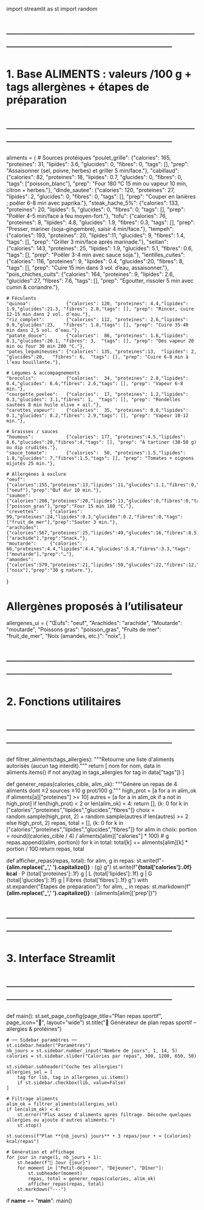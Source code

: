 import streamlit as st
import random

# ───────────────────────────────────────────────
# 1. Base ALIMENTS : valeurs /100 g + tags allergènes + étapes de préparation
# ───────────────────────────────────────────────
aliments = {
    # Sources protéiques
    "poulet_grille":      {"calories": 165, "proteines": 31, "lipides": 3.6, "glucides": 0,   "fibres": 0,   "tags": [],               "prep": "Assaisonner (sel, poivre, herbes) et griller 5 min/face."},
    "cabillaud":          {"calories":  82, "proteines": 18, "lipides": 0.7, "glucides": 0,   "fibres": 0,   "tags": ["poisson_blanc"], "prep": "Four 180 °C 15 min ou vapeur 10 min, citron + herbes."},
    "dinde_sautee":       {"calories": 120, "proteines": 27, "lipides": 2,   "glucides": 0,   "fibres": 0,   "tags": [],               "prep": "Couper en lanières ; poêler 6-8 min avec paprika."},
    "steak_hache_5%":     {"calories": 133, "proteines": 20, "lipides": 5,   "glucides": 0,   "fibres": 0,   "tags": [],               "prep": "Poêler 4-5 min/face à feu moyen-fort."},
    "tofu":               {"calories":  76, "proteines":  8, "lipides": 4.8, "glucides": 1.9, "fibres": 0.3, "tags": [],               "prep": "Presser, mariner (soja-gingembre), saisir 4 min/face."},
    "tempeh":             {"calories": 193, "proteines": 20, "lipides":11,   "glucides": 9,   "fibres": 1.4, "tags": [],               "prep": "Griller 3 min/face après marinade."},
    "seitan":             {"calories": 143, "proteines": 25, "lipides": 1.9, "glucides": 5.1, "fibres": 0.6, "tags": [],               "prep": "Poêler 3-4 min avec sauce soja."},
    "lentilles_cuites":   {"calories": 116, "proteines":  9, "lipides": 0.4, "glucides":20,   "fibres": 8,   "tags": [],               "prep": "Cuire 15 min dans 3 vol. d’eau, assaisonner."},
    "pois_chiches_cuits": {"calories": 164, "proteines":  9, "lipides": 2.6, "glucides":27,   "fibres": 7.6, "tags": [],               "prep": "Égoutter, rissoler 5 min avec cumin & coriandre."},

    # Féculents
    "quinoa":             {"calories": 120, "proteines": 4.4,"lipides": 1.9,"glucides":21.3, "fibres": 2.8,"tags": [], "prep": "Rincer, cuire 12-15 min dans 2 vol. d’eau."},
    "riz_complet":        {"calories": 112, "proteines": 2.6,"lipides": 0.9,"glucides":23,   "fibres": 1.8,"tags": [], "prep": "Cuire 35-40 min dans 2,5 vol. d’eau."},
    "patate_douce":       {"calories":  86, "proteines": 1.6,"lipides": 0.1,"glucides":20.1, "fibres": 3,  "tags": [], "prep": "Dés vapeur 20 min ou four 30 min 200 °C."},
    "pates_legumineuses": {"calories": 135, "proteines":13,  "lipides": 2,  "glucides":20,   "fibres": 6,  "tags": [], "prep": "Cuire 6-8 min à l’eau bouillante."},

    # Légumes & accompagnements
    "brocolis":           {"calories":  34, "proteines": 2.8,"lipides": 0.4,"glucides": 6.6,"fibres": 2.6,"tags": [], "prep": "Vapeur 6-8 min."},
    "courgette_poelee":   {"calories":  17, "proteines": 1.2,"lipides": 0.3,"glucides": 3.1,"fibres": 1,  "tags": [], "prep": "Rondelles sautées 8 min huile olive + ail."},
    "carottes_vapeur":    {"calories":  35, "proteines": 0.8,"lipides": 0.1,"glucides": 8.2,"fibres": 2.9,"tags": [], "prep": "Vapeur 10-12 min."},

    # Graisses / sauces
    "houmous":            {"calories": 177, "proteines":4.5,"lipides": 8.6,"glucides":20,"fibres":4,"tags": [], "prep": "À tartiner (30-50 g) ou dip crudités."},
    "sauce_tomate":       {"calories":  50, "proteines":1.5,"lipides": 1.8,"glucides": 7,"fibres":1.5,"tags": [], "prep": "Tomates + oignons mijotés 25 min."},

    # Allergènes à exclure
    "oeuf":         {"calories":155,"proteines":13,"lipides":11,"glucides":1.1,"fibres":0,"tags":["oeuf"],"prep":"Œuf dur 10 min."},
    "saumon":       {"calories":208,"proteines":20,"lipides":13,"glucides":0,"fibres":0,"tags":["poisson_gras"],"prep":"Four 15 min 180 °C."},
    "crevettes":    {"calories": 99,"proteines":24,"lipides":0.3,"glucides":0.2,"fibres":0,"tags":["fruit_de_mer"],"prep":"Sauter 3 min."},
    "arachides":    {"calories":567,"proteines":25,"lipides":49,"glucides":16,"fibres":8.5,"tags":["arachide"],"prep":"Snack."},
    "moutarde":     {"calories": 66,"proteines":4.4,"lipides":4.4,"glucides":5.8,"fibres":3.3,"tags":["moutarde"],"prep":"…"},
    "amandes":      {"calories":579,"proteines":21,"lipides":50,"glucides":22,"fibres":12,"tags":["noix"],"prep":"30 g nature."},
}

# Allergènes proposés à l’utilisateur
allergenes_ui = {
    "Œufs": "oeuf",
    "Arachides": "arachide",
    "Moutarde": "moutarde",
    "Poissons gras": "poisson_gras",
    "Fruits de mer": "fruit_de_mer",
    "Noix (amandes, etc.)": "noix",
}

# ───────────────────────────────────────────────
# 2. Fonctions utilitaires
# ───────────────────────────────────────────────
def filtrer_aliments(tags_allergies):
    """Retourne une liste d'aliments autorisés (aucun tag interdit)."""
    return [
        nom for nom, data in aliments.items()
        if not any(tag in tags_allergies for tag in data["tags"])
    ]

def generer_repas(calories_cible, alim_ok):
    """Génère un repas de 4 aliments dont ≥2 sources ≥10 g prot/100 g."""
    high_prot = [a for a in alim_ok if aliments[a]["proteines"] >= 10]
    autres    = [a for a in alim_ok if a not in high_prot]
    if len(high_prot) < 2 or len(alim_ok) < 4:
        return [], {k: 0 for k in ["calories","proteines","lipides","glucides","fibres"]}
    choix = random.sample(high_prot, 2) + random.sample(autres if len(autres) >= 2 else high_prot, 2)
    repas, total = [], {k: 0 for k in ["calories","proteines","lipides","glucides","fibres"]}
    for alim in choix:
        portion = round((calories_cible / 4) / aliments[alim]["calories"] * 100)  # g
        repas.append((alim, portion))
        for k in total:
            total[k] += aliments[alim][k] * portion / 100
    return repas, total

def afficher_repas(repas, total):
    for alim, g in repas:
        st.write(f"- **{alim.replace('_',' ').capitalize()}** : {g} g")
    st.write(f"**{total['calories']:.0f} kcal** · P {total['proteines']:.1f} g | L {total['lipides']:.1f} g | G {total['glucides']:.1f} g | Fibres {total['fibres']:.1f} g")
    with st.expander("Étapes de préparation"):
        for alim, _ in repas:
            st.markdown(f"**{alim.replace('_',' ').capitalize()}** : {aliments[alim]['prep']}")

# ───────────────────────────────────────────────
# 3. Interface Streamlit
# ───────────────────────────────────────────────
def main():
    st.set_page_config(page_title="Plan repas sportif", page_icon="🥗", layout="wide")
    st.title("🥗 Générateur de plan repas sportif – allergies & protéines")

    # ── Sidebar paramètres ──
    st.sidebar.header("Paramètres")
    nb_jours = st.sidebar.number_input("Nombre de jours", 1, 14, 5)
    calories = st.sidebar.slider("Calories par repas", 300, 1200, 650, 50)

    st.sidebar.subheader("Coche tes allergies")
    allergies_sel = [
        tag for lib, tag in allergenes_ui.items()
        if st.sidebar.checkbox(lib, value=False)
    ]

    # Filtrage aliments
    alim_ok = filtrer_aliments(allergies_sel)
    if len(alim_ok) < 4:
        st.error("Plus assez d'aliments après filtrage. Décoche quelques allergies ou ajoute d'autres aliments.")
        st.stop()

    st.success(f"Plan **{nb_jours} jours** • 3 repas/jour • ≈ {calories} kcal/repas")

    # Génération et affichage
    for jour in range(1, nb_jours + 1):
        st.header(f"📅 Jour {jour}")
        for moment in ["Petit-déjeuner", "Déjeuner", "Dîner"]:
            st.subheader(moment)
            repas, total = generer_repas(calories, alim_ok)
            afficher_repas(repas, total)
        st.markdown("---")

if __name__ == "__main__":
    main()